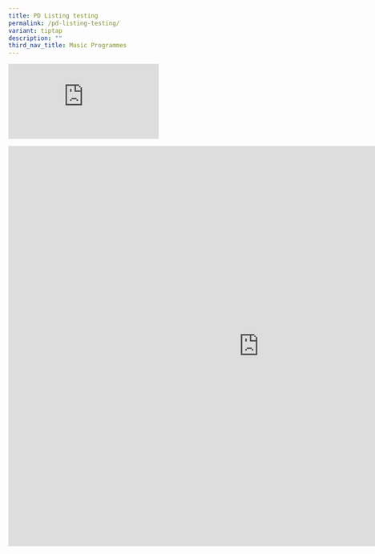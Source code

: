 ```yaml
---
title: PD Listing testing
permalink: /pd-listing-testing/
variant: tiptap
description: ""
third_nav_title: Music Programmes
---
```

<div class="iframe-wrapper">
<iframe allowfullscreen="true" frameborder="0" src="https://docs.google.com/spreadsheets/d/e/2PACX-1vSZsBOYhaCoPbf5MrjGy39-7z16aRclDWCLlobalsfCInflnqNxogwv7gIA49pu3rdD_VVY6I6bHanf/pubhtml?gid=0&amp;single=true&amp;widget=true&amp;headers=false"></iframe>
</div>
<p></p>
<p></p>
<div class="iframe-wrapper">
<iframe height="800px" width="1000px" allowfullscreen="true" frameborder="0" src="https://docs.google.com/spreadsheets/d/e/2PACX-1vSZsBOYhaCoPbf5MrjGy39-7z16aRclDWCLlobalsfCInflnqNxogwv7gIA49pu3rdD_VVY6I6bHanf/pubhtml?gid=0&amp;single=true&amp;widget=true&amp;headers=false"></iframe>
</div>
<p></p>